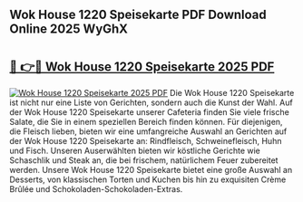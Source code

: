 ## Wok House 1220 Speisekarte PDF Download Online 2025 WyGhX

# <h2><a href="http://gc8ieb.nevu.top/?p=Wok+House+1220+Speisekarte">🔗 👉🔴 Wok House 1220 Speisekarte 2025 PDF</a></h2>

[![Wok House 1220 Speisekarte 2025 PDF](https://i.imgur.com/dBaPXMq.png)](http://gc8ieb.nevu.top/?p=Wok+House+1220+Speisekarte)
Die Wok House 1220 Speisekarte ist nicht nur eine Liste von Gerichten, sondern auch die Kunst der Wahl. Auf der Wok House 1220 Speisekarte unserer Cafeteria finden Sie viele frische Salate, die Sie in einem speziellen Bereich finden können. Für diejenigen, die Fleisch lieben, bieten wir eine umfangreiche Auswahl an Gerichten auf der Wok House 1220 Speisekarte an: Rindfleisch, Schweinefleisch, Huhn und Fisch. Unseren Auserwählten bieten wir köstliche Gerichte wie Schaschlik und Steak an, die bei frischem, natürlichem Feuer zubereitet werden. Unsere Wok House 1220 Speisekarte bietet eine große Auswahl an Desserts, von klassischen Torten und Kuchen bis hin zu exquisiten Crème Brûlée und Schokoladen-Schokoladen-Extras.
